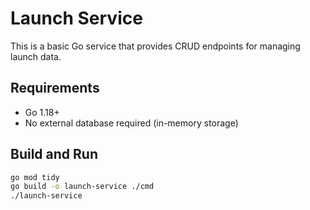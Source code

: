 # Launch Service

This is a basic Go service that provides CRUD endpoints for managing launch data.

## Requirements

- Go 1.18+
- No external database required (in-memory storage)

## Build and Run

```bash
go mod tidy
go build -o launch-service ./cmd
./launch-service

